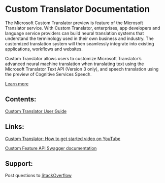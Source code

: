 # Custom Translator Documentation

The Microsoft Custom Translator preview is feature of the Microsoft Translator service. With Custom Translator, enterprises, app developers and language service providers can build neural translation systems that understand the terminology used in their own business and industry. The customized translation system will then seamlessly integrate into existing applications, workflows and websites. 

Custom Translator allows users to customize Microsoft Translator’s advanced neural machine translation when translating text using the Microsoft Translator Text API (Version 3 only), and speech translation using the preview of Cognitive Services Speech. 

[Learn more](https://www.microsoft.com/en-us/translator/customization.aspx)


## Contents:
[Custom Translator User Guide](https://github.com/MicrosoftTranslator/Custom-Translator-Documentation/blob/master/Microsoft%20Translator%20Custom%20Translator%20User%20GuideV3.pdf)


## Links:
[Custom Translator: How to get started video on YouTube](https://youtu.be/2_xfoI9HV9U)

[Custom Feature API Swagger documentation](https://custom-api.cognitive.microsofttranslator.com/swagger/)


## Support:
Post questions to [StackOverflow](http://www.aka.ms/TranslatorForum)
